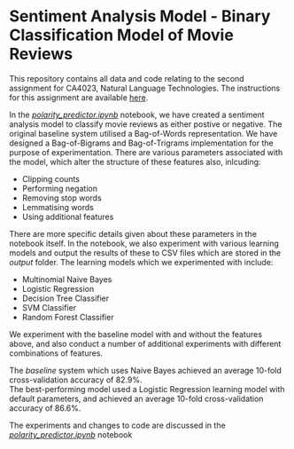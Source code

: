 # Sentiment Analysis Model - Binary Classification Model of Movie Reviews

This repository contains all data and code relating to the second assignment for CA4023, Natural Language Technologies. The instructions for this assignment are available [here](CA4023_Assignment2.pdf).

In the [*polarity_predictor.ipynb*](polarity_predictor.ipynb) notebook, we have created a sentiment analysis model to classify movie reviews as either postive or negative. The original baseline system utilised a Bag-of-Words representation. We have designed a Bag-of-Bigrams and Bag-of-Trigrams implementation for the purpose of experimentation. There are various parameters associated with the model, which alter the structure of these features also, inlcuding:

* Clipping counts
* Performing negation
* Removing stop words
* Lemmatising words
* Using additional features

There are more specific details given about these parameters in the notebook itself. In the notebook, we also experiment with various learning models and output the results of these to CSV files which are stored in the *output* folder. The learning models which we experimented with include:

* Multinomial Naive Bayes
* Logistic Regression
* Decision Tree Classifier
* SVM Classifier
* Random Forest Classifier

We experiment with the baseline model with and without the features above, and also conduct a number of additional experiments with different combinations of features.

The *baseline* system which uses Naive Bayes achieved an average 10-fold cross-validation accuracy of 82.9%.  
The best-performing model used a Logistic Regression learning model with default parameters, and achieved an average 10-fold cross-validation accuracy of 86.6%.  

The experiments and changes to code are discussed in the [*polarity_predictor.ipynb*](polarity_predictor.ipynb) notebook
